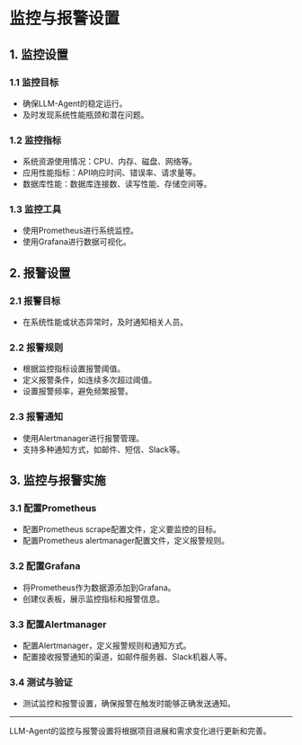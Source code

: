 # 监控与报警设置

## 1. 监控设置

### 1.1 监控目标

- 确保LLM-Agent的稳定运行。
- 及时发现系统性能瓶颈和潜在问题。

### 1.2 监控指标

- 系统资源使用情况：CPU、内存、磁盘、网络等。
- 应用性能指标：API响应时间、错误率、请求量等。
- 数据库性能：数据库连接数、读写性能、存储空间等。

### 1.3 监控工具

- 使用Prometheus进行系统监控。
- 使用Grafana进行数据可视化。

## 2. 报警设置

### 2.1 报警目标

- 在系统性能或状态异常时，及时通知相关人员。

### 2.2 报警规则

- 根据监控指标设置报警阈值。
- 定义报警条件，如连续多次超过阈值。
- 设置报警频率，避免频繁报警。

### 2.3 报警通知

- 使用Alertmanager进行报警管理。
- 支持多种通知方式，如邮件、短信、Slack等。

## 3. 监控与报警实施

### 3.1 配置Prometheus

- 配置Prometheus scrape配置文件，定义要监控的目标。
- 配置Prometheus alertmanager配置文件，定义报警规则。

### 3.2 配置Grafana

- 将Prometheus作为数据源添加到Grafana。
- 创建仪表板，展示监控指标和报警信息。

### 3.3 配置Alertmanager

- 配置Alertmanager，定义报警规则和通知方式。
- 配置接收报警通知的渠道，如邮件服务器、Slack机器人等。

### 3.4 测试与验证

- 测试监控和报警设置，确保报警在触发时能够正确发送通知。

---

LLM-Agent的监控与报警设置将根据项目进展和需求变化进行更新和完善。
